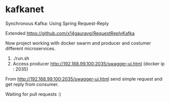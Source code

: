 # kafkanet
Synchronous Kafka: Using Spring Request-Reply

Extended https://github.com/x14gauravg/RequestReplyKafka 

Now project working with docker swarm and producer and costumer different microservices.

1. ./run.sh
2. Access producer http://192.168.99.100:2035/swagger-ui.html (docker ip : 2035)

From http://192.168.99.100:2035/swagger-ui.html send simple request and get reply from consumer.

Waiting for pull requests :) 
